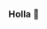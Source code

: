 ### Holla 👋

<!--
Software Engineer | Model

I'm Zuleiha Dantijani, a full stack Software Engineer with 2 years of experience building innovative solutions for globally distributed teams. I currently work at Peacock, Nigera as a Full stack Software Engineer. In my spare time, I enjoy modeling, reading, playing games.

Want to stay in touch? You can reach me here:


Linkedin Badge Twitter Badge Gmail Badge

Want to learn more about me? Check out my website!

Website Badge

💻 Technologies
JavaScript Nodejs Angular React HTML5 CSS3 MySQL MongoDB PostgreSQL Redis Git


Github Stats

Top Langs
-->
